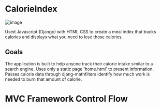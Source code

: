 # CalorieIndex
![image](https://user-images.githubusercontent.com/75659218/190843192-0f79e63f-35ea-4034-bdfd-12ab3fbe3029.png)

Used Javascript (Django) with HTML CSS to create a meal index that tracks calories and displays what you need to lose those calories.
## Goals
The application is built to help anyone track their calorie intake similar to a search engine. 
Uses only a static page 'home.html' to present information.
Passes calorie data through djang-mathfilters identify how much work is needed to burn that amount of calorie.

# MVC Framework Control Flow
